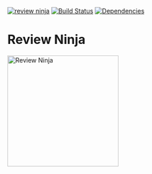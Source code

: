 [![review ninja](http://review.ninja/badge/reviewninja/review.ninja)](http://review.ninja/reviewninja/review.ninja) [![Build Status](https://travis-ci.org/reviewninja/review.ninja.svg?branch=master)](https://travis-ci.org/reviewninja/review.ninja) [![Dependencies](https://david-dm.org/reviewninja/review.ninja.png)](https://david-dm.org/reviewninja/review.ninja)

Review Ninja
===========

[<img src="https://raw.githubusercontent.com/reviewninja/review.ninja/master/src/client/assets/images/review-ninja.png" width="250px" alt="Review Ninja" />](http://review.ninja)
